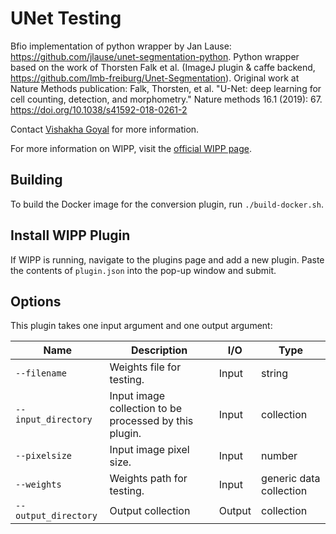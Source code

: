 # UNet Testing

Bfio implementation of python wrapper by Jan Lause: https://github.com/jlause/unet-segmentation-python. Python wrapper based on the work of Thorsten Falk et al. (ImageJ plugin & caffe backend, https://github.com/lmb-freiburg/Unet-Segmentation). Original work at Nature Methods publication: Falk, Thorsten, et al. "U-Net: deep learning for cell counting, detection, and morphometry." Nature methods 16.1 (2019): 67. https://doi.org/10.1038/s41592-018-0261-2

Contact [Vishakha Goyal](mailto:vishakha.goyal@nih.gov) for more information.

For more information on WIPP, visit the [official WIPP page](https://isg.nist.gov/deepzoomweb/software/wipp).

## Building

To build the Docker image for the conversion plugin, run
`./build-docker.sh`.

## Install WIPP Plugin

If WIPP is running, navigate to the plugins page and add a new plugin. Paste the contents of `plugin.json` into the pop-up window and submit.

## Options

This plugin takes one input argument and one output argument:

| Name          | Description             | I/O    | Type   |
|---------------|-------------------------|--------|--------|
| `--filename` | Weights file for testing. | Input | string |
| `--input_directory` | Input image collection to be processed by this plugin. | Input | collection |
| `--pixelsize` | Input image pixel size. | Input | number |
| `--weights` | Weights path for testing. | Input | generic data collection |
| `--output_directory` | Output collection | Output | collection |

